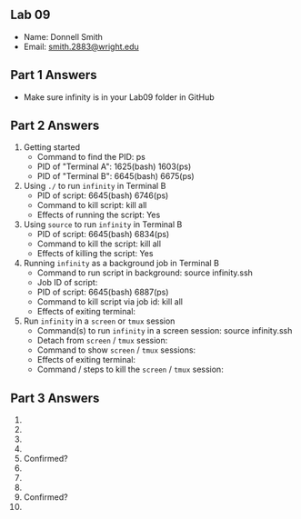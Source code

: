 ## Lab 09

- Name: Donnell Smith
- Email: smith.2883@wright.edu

## Part 1 Answers

- Make sure infinity is in your Lab09 folder in GitHub

## Part 2 Answers

1. Getting started
   - Command to find the PID: ps
   - PID of "Terminal A": 1625(bash) 1603(ps)
   - PID of "Terminal B": 6645(bash) 6675(ps)
2. Using `./` to run `infinity` in Terminal B
   - PID of script: 6645(bash) 6746(ps)
   - Command to kill script: kill all
   - Effects of running the script: Yes
3. Using `source` to run `infinity` in Terminal B
   - PID of script: 6645(bash) 6834(ps)
   - Command to kill the script: kill all
   - Effects of killing the script: Yes
4. Running `infinity` as a background job in Terminal B
   - Command to run script in background: source infinity.ssh
   - Job ID of script: 
   - PID of script: 6645(bash) 6887(ps)
   - Command to kill script via job id: kill all
   - Effects of exiting terminal: 
5. Run `infinity` in a `screen` or `tmux` session
   - Command(s) to run `infinity` in a screen session: source infinity.ssh
   - Detach from `screen` / `tmux` session:
   - Command to show `screen` / `tmux` sessions:
   - Effects of exiting terminal:
   - Command / steps to kill the `screen` / `tmux` session:

## Part 3 Answers

1.
2.
3.
4.
5. Confirmed?
6.
7.
8.
9. Confirmed?
10.
